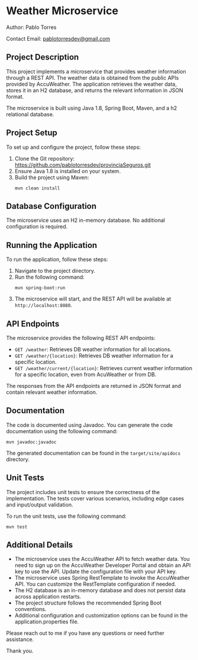 # Weather Microservice

Author: Pablo Torres

Contact Email: pablotorresdev@gmail.com

## Project Description

This project implements a microservice that provides weather information through a REST API. The weather data is obtained from the public APIs provided by AccuWeather. The application retrieves the weather data, stores it in an H2 database, and returns the relevant information in JSON format.

The microservice is built using Java 1.8, Spring Boot, Maven, and a h2 relational database.

## Project Setup

To set up and configure the project, follow these steps:

1. Clone the Git repository: https://github.com/pablotorresdev/provinciaSeguros.git
2. Ensure Java 1.8 is installed on your system.
3. Build the project using Maven:
   ```
   mvn clean install
   ```

## Database Configuration

The microservice uses an H2 in-memory database. No additional configuration is required.

## Running the Application

To run the application, follow these steps:

1. Navigate to the project directory.
2. Run the following command:
   ```
   mvn spring-boot:run
   ```
3. The microservice will start, and the REST API will be available at `http://localhost:8080`.

## API Endpoints

The microservice provides the following REST API endpoints:

- `GET /weather`: Retrieves DB weather information for all locations.
- `GET /weather/{location}`: Retrieves DB weather information for a specific location.
- `GET /weather/current/{location}`: Retrieves current weather information for a specific location, even from AcuWeather or from DB.

The responses from the API endpoints are returned in JSON format and contain relevant weather information.

## Documentation

The code is documented using Javadoc. You can generate the code documentation using the following command:

```
mvn javadoc:javadoc
```

The generated documentation can be found in the `target/site/apidocs` directory.

## Unit Tests

The project includes unit tests to ensure the correctness of the implementation. The tests cover various scenarios, including edge cases and input/output validation.

To run the unit tests, use the following command:

```
mvn test
```

## Additional Details

- The microservice uses the AccuWeather API to fetch weather data. You need to sign up on the AccuWeather Developer Portal and obtain an API key to use the API. Update the configuration file with your API key.
- The microservice uses Spring RestTemplate to invoke the AccuWeather API. You can customize the RestTemplate configuration if needed.
- The H2 database is an in-memory database and does not persist data across application restarts.
- The project structure follows the recommended Spring Boot conventions.
- Additional configuration and customization options can be found in the application.properties file.

Please reach out to me if you have any questions or need further assistance.

Thank you.


